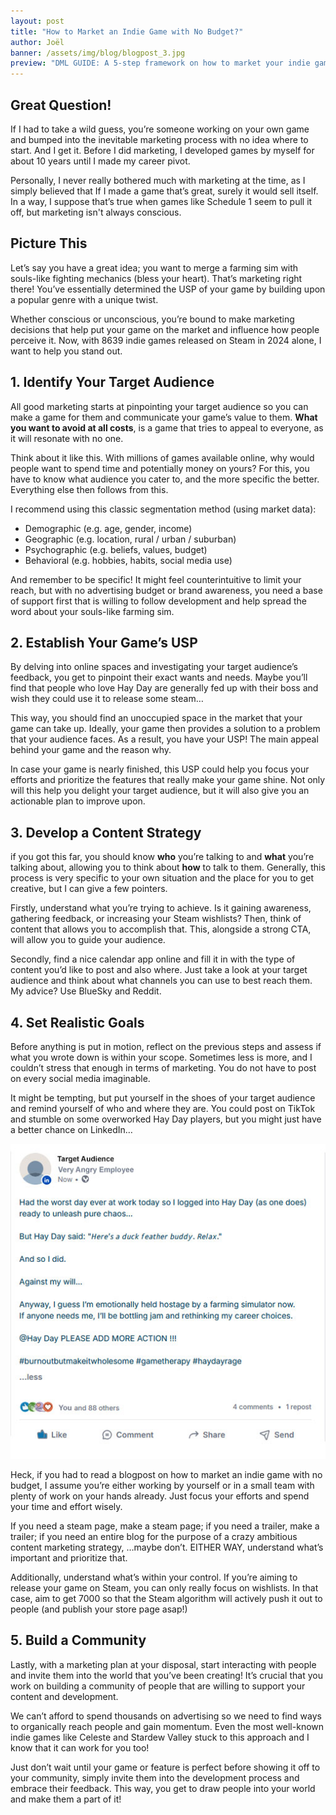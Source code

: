 ```yaml
---
layout: post
title: "How to Market an Indie Game with No Budget?"
author: Joël
banner: /assets/img/blog/blogpost_3.jpg
preview: "DML GUIDE: A 5-step framework on how to market your indie game for free!"
---
```

<h2 class="post-h2">Great Question!</h2>

If I had to take a wild guess, you’re someone working on your own game and bumped into the inevitable marketing process with no idea where to start. And I get it. Before I did marketing, I developed games by myself for about 10 years until I made my career pivot.

Personally, I never really bothered much with marketing at the time, as I simply believed that If I made a game that’s great, surely it would sell itself. In a way, I suppose that’s true when games like Schedule 1 seem to pull it off, but marketing isn't always conscious.

<h2 class="post-h2">Picture This</h2>

Let’s say you have a great idea; you want to merge a farming sim with souls-like fighting mechanics (bless your heart). That’s marketing right there! You’ve essentially determined the USP of your game by building upon a popular genre with a unique twist.

Whether conscious or unconscious, you’re bound to make marketing decisions that help put your game on the market and influence how people perceive it.  Now, with 8639 indie games released on Steam in 2024 alone, I want to help you stand out.

<h2 class="post-h2">1. Identify Your Target Audience</h2>

All good marketing starts at pinpointing your target audience so you can make a game for them and communicate your game’s value to them. **What you want to avoid at all costs**, is a game that tries to appeal to everyone, as it will resonate with no one.

Think about it like this. With millions of games available online, why would people want to spend time and potentially money on yours? For this, you have to know what audience you cater to, and the more specific the better. Everything else then follows from this.

I recommend using this classic segmentation method (using market data):

- Demographic (e.g. age, gender, income)
- Geographic (e.g. location, rural / urban / suburban) 
- Psychographic (e.g. beliefs, values, budget)
- Behavioral (e.g. hobbies, habits, social media use)

And remember to be specific! It might feel counterintuitive to limit your reach, but with no advertising budget or brand awareness, you need a base of support first that is willing to follow development and help spread the word about your souls-like farming sim.

<h2 class="post-h2">2. Establish Your Game’s USP</h2>

By delving into online spaces and investigating your target audience’s feedback, you get to pinpoint their exact wants and needs. Maybe you’ll find that people who love Hay Day are generally fed up with their boss and wish they could use it to release some steam…

This way, you should find an unoccupied space in the market that your game can take up. Ideally, your game then provides a solution to a problem that your audience faces. As a result, you have your USP! The main appeal behind your game and the reason why.

In case your game is nearly finished, this USP could help you focus your efforts and prioritize the features that really make your game shine. Not only will this help you delight your target audience, but it will also give you an actionable plan to improve upon.

<h2 class="post-h2">3. Develop a Content Strategy</h2>

if you got this far, you should know **who** you’re talking to and **what** you’re talking about, allowing you to think about **how** to talk to them. Generally, this process is very specific to your own situation and the place for you to get creative, but I can give a few pointers.

Firstly, understand what you’re trying to achieve. Is it gaining awareness, gathering feedback, or increasing your Steam wishlists? Then, think of content that allows you to accomplish that. This, alongside a strong CTA, will allow you to guide your audience.  

Secondly, find a nice calendar app online and fill it in with the type of content you’d like to post and also where. Just take a look at your target audience and think about what channels you can use to best reach them. My advice? Use BlueSky and Reddit.

<h2 class="post-h2">4. Set Realistic Goals</h2>

Before anything is put in motion, reflect on the previous steps and assess if what you wrote down is within your scope. Sometimes less is more, and I couldn’t stress that enough in terms of marketing. You do not have to post on every social media imaginable.

It might be tempting, but put yourself in the shoes of your target audience and remind yourself of who and where they are. You could post on TikTok and stumble on some overworked Hay Day players, but you might just have a better chance on LinkedIn…

<img class="img-fluid post-image w-100" src="/assets/img/blog/marketing-101-linkedin.jpg">

Heck, if you had to read a blogpost on how to market an indie game with no budget, I assume you’re either working by yourself or in a small team with plenty of work on your hands already. Just focus your efforts and spend your time and effort wisely.

If you need a steam page, make a steam page; if you need a trailer, make a trailer; if you need an entire blog for the purpose of a crazy ambitious content marketing strategy, …maybe don’t. EITHER WAY, understand what’s important and prioritize that.

Additionally, understand what’s within your control. If you’re aiming to release your game on Steam, you can only really focus on wishlists. In that case, aim to get 7000 so that the Steam algorithm will actively push it out to people (and publish your store page asap!)

<h2 class="post-h2">5. Build a Community</h2>

Lastly, with a marketing plan at your disposal, start interacting with people and invite them into the world that you’ve been creating! It’s crucial that you work on building a community of people that are willing to support your content and development.

We can’t afford to spend thousands on advertising so we need to find ways to organically reach people and gain momentum. Even the most well-known indie games like Celeste and Stardew Valley stuck to this approach and I know that it can work for you too!

Just don’t wait until your game or feature is perfect before showing it off to your community, simply invite them into the development process and embrace their feedback. This way, you get to draw people into your world and make them a part of it!